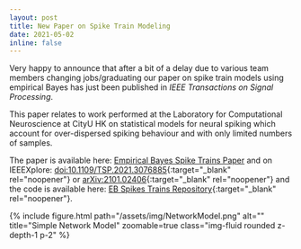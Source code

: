 ```yaml
---
layout: post
title: New Paper on Spike Train Modeling
date: 2021-05-02
inline: false
---
```


Very happy to announce that after a bit of a delay due to various team members changing jobs/graduating our paper on spike train models using empirical Bayes has just been published in <i>IEEE Transactions on Signal Processing</i>.

This paper relates to work performed at the Laboratory for Computational Neuroscience at CityU HK on statistical models for neural spiking which account for over-dispersed spiking behaviour and with only limited numbers of samples.


The paper is available here: [Empirical Bayes Spike Trains Paper](../../assets/pdf/2021_TSP.pdf) and on IEEEXplore: [doi:10.1109/TSP.2021.3076885](http://doi.org/10.1109/TSP.2021.3076885){:target="_blank" rel="noopener"} or [arXiv:2101.02406](https://arxiv.org/abs/1605.02869){:target="_blank" rel="noopener"} and the code is available here: [EB Spikes Trains Repository](https://github.com/cuckoong/EB_spikes_trains){:target="_blank" rel="noopener"}.

<div class="row justify-content-center">
  <div class="col-sm-5 mt-3 mt-md-0">
    {% include figure.html path="/assets/img/NetworkModel.png" alt="" title="Simple Network Model" zoomable=true class="img-fluid rounded z-depth-1 p-2" %}
  </div>
</div>
